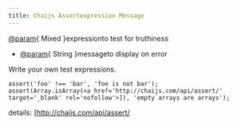 ```yaml
---
title: Chaijs Assertexpression Message
---
```

[@param](/users/param){ Mixed }expressionto test for truthiness  
- [@param](/users/param){ String }messageto display on error

Write your own test expressions.

    assert('foo' !== 'bar', 'foo is not bar');
    assert(Array.isArray(<a href='http://chaijs.com/api/assert/' target='_blank' rel='nofollow'>]), 'empty arrays are arrays');

details: [http://chaijs.com/api/assert/</a>